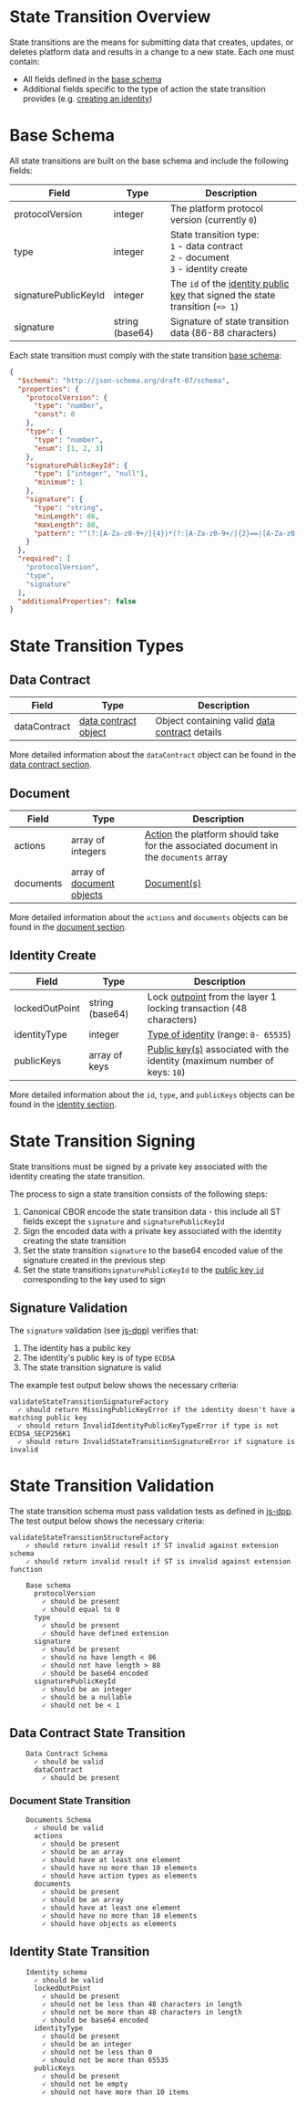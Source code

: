 # State Transition Overview

 State transitions are the means for submitting data that creates, updates, or deletes platform data and results in a change to a new state. Each one must contain:
 - All fields defined in the [base schema](#base-schema)
 - Additional fields specific to the type of action the state transition provides (e.g. [creating an identity](identity.md#identity-create-schema))

# Base Schema

All state transitions are built on the base schema and include the following fields:

| Field | Type | Description|
| - | - | - |
| protocolVersion | integer | The platform protocol version (currently `0`) |
| type | integer | State transition type:<br>`1` - data contract<br>`2` - document<br>`3` - identity create |
| signaturePublicKeyId | integer | The `id` of the [identity public key](identity.md#identity-publickeys) that signed the state transition (`=> 1`)|
| signature | string (base64)| Signature of state transition data (86-88 characters) |

Each state transition must comply with the state transition [base schema](https://github.com/dashevo/js-dpp/blob/v0.11.1/schema/stateTransition/base.json):


```json
{
  "$schema": "http://json-schema.org/draft-07/schema",
  "properties": {
    "protocolVersion": {
      "type": "number",
      "const": 0
    },
    "type": {
      "type": "number",
      "enum": [1, 2, 3]
    },
    "signaturePublicKeyId": {
      "type": ["integer", "null"],
      "minimum": 1
    },
    "signature": {
      "type": "string",
      "minLength": 86,
      "maxLength": 88,
      "pattern": "^(?:[A-Za-z0-9+/]{4})*(?:[A-Za-z0-9+/]{2}==|[A-Za-z0-9+/]{3}=)?$"
    }
  },
  "required": [
    "protocolVersion",
    "type",
    "signature"
  ],
  "additionalProperties": false
}
```

# State Transition Types

## Data Contract

| Field | Type | Description|
| - | - | - |
| dataContract | [data contract object](data-contract.md#data-contract-object) | Object containing valid [data contract](data-contract.md) details |

More detailed information about the `dataContract` object can be found in the [data contract section](data-contract.md).

## Document

| Field | Type | Description|
| - | - | - |
| actions | array of integers | [Action](document.md#document-actions) the platform should take for the associated document in the `documents` array |
| documents | array of [document objects](document.md#document-object) | [Document(s)](document.md#document-object) |

More detailed information about the `actions` and `documents` objects can be found in the [document section](document.md).

## Identity Create

| Field | Type | Description|
| - | - | - |
| lockedOutPoint | string (base64)| Lock [outpoint](https://dashcore.readme.io/docs/core-additional-resources-glossary#section-outpoint) from the layer 1 locking transaction (48 characters) |
| identityType | integer | [Type of identity](identity.md#identity-type) (range: `0- 65535`) |
| publicKeys | array of keys | [Public key(s)](identity.md#identity-publickeys) associated with the identity (maximum number of keys: `10`)|

More detailed information about the `id`, `type`, and `publicKeys` objects can be found in the [identity section](identity.md).

# State Transition Signing

State transitions must be signed by a private key associated with the identity creating the state transition.

The process to sign a state transition consists of the following steps:
1. Canonical CBOR encode the state transition data - this include all ST fields except the `signature` and `signaturePublicKeyId`
2. Sign the encoded data with a private key associated with the identity creating the state transition
3. Set the state transition `signature` to the base64 encoded value of the signature created in the previous step
4. Set the state transition`signaturePublicKeyId` to the [public key `id`](identity.md#public-key-id) corresponding to the key used to sign


## Signature Validation

The `signature` validation (see [js-dpp](https://github.com/dashevo/js-dpp/blob/v0.11.1/test/unit/stateTransition/validation/validateStateTransitionSignatureFactory.spec.js)) verifies that:

1. The identity has a public key
2. The identity's public key is of type `ECDSA`
3. The state transition signature is valid

The example test output below shows the necessary criteria:

```
validateStateTransitionSignatureFactory
  ✓ should return MissingPublicKeyError if the identity doesn't have a matching public key
  ✓ should return InvalidIdentityPublicKeyTypeError if type is not ECDSA_SECP256K1
  ✓ should return InvalidStateTransitionSignatureError if signature is invalid
```

# State Transition Validation

The state transition schema must pass validation tests as defined in [js-dpp](https://github.com/dashevo/js-dpp/blob/v0.11.1/test/integration/stateTransition/validation/validateStateTransitionStructureFactory.spec.js). The test output below shows the necessary criteria:

```
validateStateTransitionStructureFactory
    ✓ should return invalid result if ST invalid against extension schema
    ✓ should return invalid result if ST is invalid against extension function

    Base schema
      protocolVersion
        ✓ should be present
        ✓ should equal to 0
      type
        ✓ should be present
        ✓ should have defined extension
      signature
        ✓ should be present
        ✓ should no have length < 86
        ✓ should not have length > 88
        ✓ should be base64 encoded
      signaturePublicKeyId
        ✓ should be an integer
        ✓ should be a nullable
        ✓ should not be < 1
```

## Data Contract State Transition

```
    Data Contract Schema
      ✓ should be valid
      dataContract
        ✓ should be present
```

### Document State Transition

```
    Documents Schema
      ✓ should be valid
      actions
        ✓ should be present
        ✓ should be an array
        ✓ should have at least one element
        ✓ should have no more than 10 elements
        ✓ should have action types as elements
      documents
        ✓ should be present
        ✓ should be an array
        ✓ should have at least one element
        ✓ should have no more than 10 elements
        ✓ should have objects as elements
```

## Identity State Transition

```
    Identity schema
      ✓ should be valid
      lockedOutPoint
        ✓ should be present
        ✓ should not be less than 48 characters in length
        ✓ should not be more than 48 characters in length
        ✓ should be base64 encoded
      identityType
        ✓ should be present
        ✓ should be an integer
        ✓ should not be less than 0
        ✓ should not be more than 65535
      publicKeys
        ✓ should be present
        ✓ should not be empty
        ✓ should not have more than 10 items
```
